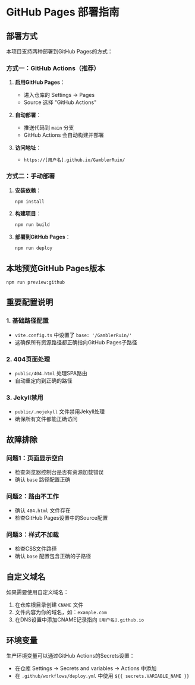 # GitHub Pages 部署指南

## 部署方式

本项目支持两种部署到GitHub Pages的方式：

### 方式一：GitHub Actions（推荐）

1. **启用GitHub Pages**：
   - 进入仓库的 Settings → Pages
   - Source 选择 "GitHub Actions"

2. **自动部署**：
   - 推送代码到 `main` 分支
   - GitHub Actions 会自动构建并部署

3. **访问地址**：
   - `https://[用户名].github.io/GamblerRuin/`

### 方式二：手动部署

1. **安装依赖**：
   ```bash
   npm install
   ```

2. **构建项目**：
   ```bash
   npm run build
   ```

3. **部署到GitHub Pages**：
   ```bash
   npm run deploy
   ```

## 本地预览GitHub Pages版本

```bash
npm run preview:github
```

## 重要配置说明

### 1. 基础路径配置
- `vite.config.ts` 中设置了 `base: '/GamblerRuin/'`
- 这确保所有资源路径都正确指向GitHub Pages子路径

### 2. 404页面处理
- `public/404.html` 处理SPA路由
- 自动重定向到正确的路径

### 3. Jekyll禁用
- `public/.nojekyll` 文件禁用Jekyll处理
- 确保所有文件都能正确访问

## 故障排除

### 问题1：页面显示空白
- 检查浏览器控制台是否有资源加载错误
- 确认 `base` 路径配置正确

### 问题2：路由不工作
- 确认 `404.html` 文件存在
- 检查GitHub Pages设置中的Source配置

### 问题3：样式不加载
- 检查CSS文件路径
- 确认 `base` 配置包含正确的子路径

## 自定义域名

如果需要使用自定义域名：

1. 在仓库根目录创建 `CNAME` 文件
2. 文件内容为你的域名，如：`example.com`
3. 在DNS设置中添加CNAME记录指向 `[用户名].github.io`

## 环境变量

生产环境变量可以通过GitHub Actions的Secrets设置：
- 在仓库 Settings → Secrets and variables → Actions 中添加
- 在 `.github/workflows/deploy.yml` 中使用 `${{ secrets.VARIABLE_NAME }}`

